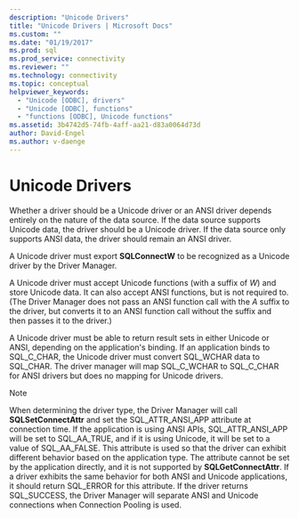 ```yaml
---
description: "Unicode Drivers"
title: "Unicode Drivers | Microsoft Docs"
ms.custom: ""
ms.date: "01/19/2017"
ms.prod: sql
ms.prod_service: connectivity
ms.reviewer: ""
ms.technology: connectivity
ms.topic: conceptual
helpviewer_keywords: 
  - "Unicode [ODBC], drivers"
  - "Unicode [ODBC], functions"
  - "functions [ODBC], Unicode functions"
ms.assetid: 3b4742d5-74fb-4aff-aa21-d83a0064d73d
author: David-Engel
ms.author: v-daenge
---
```

# Unicode Drivers
Whether a driver should be a Unicode driver or an ANSI driver depends entirely on the nature of the data source. If the data source supports Unicode data, the driver should be a Unicode driver. If the data source only supports ANSI data, the driver should remain an ANSI driver.  
  
 A Unicode driver must export **SQLConnectW** to be recognized as a Unicode driver by the Driver Manager.  
  
 A Unicode driver must accept Unicode functions (with a suffix of *W*) and store Unicode data. It can also accept ANSI functions, but is not required to. (The Driver Manager does not pass an ANSI function call with the *A* suffix to the driver, but converts it to an ANSI function call without the suffix and then passes it to the driver.)  
  
 A Unicode driver must be able to return result sets in either Unicode or ANSI, depending on the application's binding. If an application binds to SQL_C_CHAR, the Unicode driver must convert SQL_WCHAR data to SQL_CHAR. The driver manager will map SQL_C_WCHAR to SQL_C_CHAR for ANSI drivers but does no mapping for Unicode drivers.  
  
> [!NOTE]  
>  When determining the driver type, the Driver Manager will call **SQLSetConnectAttr** and set the SQL_ATTR_ANSI_APP attribute at connection time. If the application is using ANSI APIs, SQL_ATTR_ANSI_APP will be set to SQL_AA_TRUE, and if it is using Unicode, it will be set to a value of SQL_AA_FALSE. This attribute is used so that the driver can exhibit different behavior based on the application type. The attribute cannot be set by the application directly, and it is not supported by **SQLGetConnectAttr**. If a driver exhibits the same behavior for both ANSI and Unicode applications, it should return SQL_ERROR for this attribute. If the driver returns SQL_SUCCESS, the Driver Manager will separate ANSI and Unicode connections when Connection Pooling is used.
